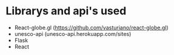 # Librarys and api's used

- React-globe.gl (https://github.com/vasturiano/react-globe.gl)
- unesco-api (unesco-api.herokuapp.com/sites)
- Flask
- React
